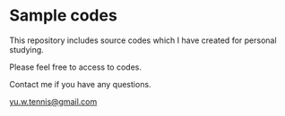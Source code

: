 # Sample codes
This repository includes source codes which I have created for personal studying.

Please feel free to access to codes.

Contact me if you have any questions.

yu.w.tennis@gmail.com
